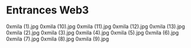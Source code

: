 # Entrances Web3

0xmila (1).jpg
0xmila (10).jpg
0xmila (11).jpg
0xmila (12).jpg
0xmila (13).jpg
0xmila (2).jpg
0xmila (3).jpg
0xmila (4).jpg
0xmila (5).jpg
0xmila (6).jpg
0xmila (7).jpg
0xmila (8).jpg
0xmila (9).jpg
